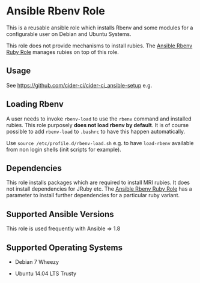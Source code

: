 Ansible Rbenv Role
==================

This is a reusable ansible role which installs Rbenv and
some modules for a configurable user on Debian and Ubuntu
Systems.

This role does not provide mechanisms to install rubies. The [Ansible
Rbenv Ruby Role][] manages rubies on top of this role.


Usage
-----

See <https://github.com/cider-ci/cider-ci_ansible-setup> e.g.

Loading Rbenv
-------------

A user needs to invoke `rbenv-load` to use the `rbenv` command and installed
rubies. This role purposely **does not load rbenv by default**. It is of course
possible to add `rbenv-load` to `.bashrc` to have this happen automatically.

Use `source /etc/profile.d/rbenv-load.sh` e.g. to have `load-rbenv`
available from non login shells (init scripts for example).


Dependencies
------------

This role installs packages which are required to install MRI rubies. It does
not install dependencies for JRuby etc. The [Ansible Rbenv Ruby Role] has
a parameter to install further dependencies for a particular ruby variant.


Supported Ansible Versions
--------------------------

This role is used frequently with Ansible => 1.8

Supported Operating Systems
---------------------------

* Debian 7 Wheezy
* Ubuntu 14.04 LTS Trusty


  [Ansible Rbenv Ruby Role]: https://github.com/DrTom/ansible-role-rbenv-ruby

